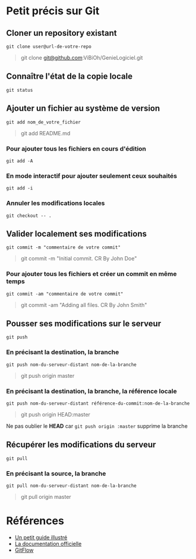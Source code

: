 # Petit précis sur Git


## Cloner un repository existant

`git clone user@url-de-votre-repo`

> git clone git@github.com:ViBiOh/GenieLogiciel.git


## Connaître l'état de la copie locale

`git status`


## Ajouter un fichier au système de version

`git add nom_de_votre_fichier`

> git add README.md


### Pour ajouter tous les fichiers en cours d'édition

`git add -A`


### En mode interactif pour ajouter seulement ceux souhaités

`git add -i`


### Annuler les modifications locales

`git checkout -- .`


## Valider localement ses modifications

`git commit -m "commentaire de votre commit"`

> git commit -m "Initial commit. CR By John Doe"


### Pour ajouter tous les fichiers et créer un commit en même temps

`git commit -am "commentaire de votre commit"`

> git commit -am "Adding all files. CR By John Smith"


## Pousser ses modifications sur le serveur

`git push`


### En précisant la destination, la branche

`git push nom-du-serveur-distant nom-de-la-branche`

> git push origin master


### En précisant la destination, la branche, la référence locale

`git push nom-du-serveur-distant référence-du-commit:nom-de-la-branche`

> git push origin HEAD:master

Ne pas oublier le **HEAD** car `git push origin :master` supprime la branche


## Récupérer les modifications du serveur

`git pull`


### En précisant la source, la branche

`git pull nom-du-serveur-distant nom-de-la-branche`

> git pull origin master


# Références

* [Un petit guide illustré](http://rogerdudler.github.io/git-guide/index.fr.html)
* [La documentation officielle](http://git-scm.com/book/fr/v1)
* [GitFlow](http://nvie.com/posts/a-successful-git-branching-model/)
